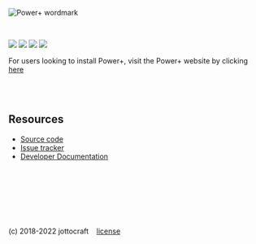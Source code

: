 ![Power+ wordmark](https://i.imgur.com/GJt7WbW.png)

<br />

<a href="https://github.com/jottocraft/dtps/releases/latest"><img src="https://img.shields.io/github/release/jottocraft/dtps.svg" /></a>
<a href="https://powerplus.app"><img src="https://img.shields.io/website/https/powerplus.app.svg?label=server%20status" /></a>
<a href="https://github.com/jottocraft/dtps/actions?query=workflow%3Adeploy"><img src="https://github.com/jottocraft/dtps/workflows/deploy/badge.svg" /></a>
<a href="https://github.com/jottocraft/dtps/actions?query=workflow%3Adev"><img src="https://github.com/jottocraft/dtps/workflows/dev/badge.svg" /></a>

For users looking to install Power+, visit the Power+ website by clicking <a href="https://powerplus.app/?install=true">here</a>

<br /><br />

## Resources

- [Source code](https://bitbucket.org/jottocraft/dtps)
- [Issue tracker](https://jottocraft.atlassian.net/jira/software/c/projects/DTPS/issues)
- [Developer Documentation](https://powerplus.app/docs)

<br /><br /><br /><br /><br /><br />

(c) 2018-2022 jottocraft &nbsp;&nbsp; [license](https://github.com/jottocraft/dtps/blob/main/LICENSE)
